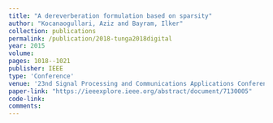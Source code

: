 ```yaml
---
title: "A dereverberation formulation based on sparsity"
author: "Kocanaogullari, Aziz and Bayram, Ilker"
collection: publications
permalink: /publication/2018-tunga2018digital
year: 2015
volume: 
pages: 1018--1021
publisher: IEEE
type: 'Conference'
venue: '23nd Signal Processing and Communications Applications Conference (SIU)}'
paper-link: "https://ieeexplore.ieee.org/abstract/document/7130005"
code-link: 
comments:
---
```



